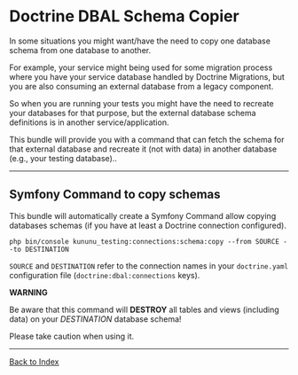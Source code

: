 # Doctrine DBAL Schema Copier

In some situations you might want/have the need to copy one database schema from one database to another.

For example, your service might being used for some migration process where you have your service database handled by Doctrine Migrations, but you are also consuming an external database from a legacy component.

So when you are running your tests you might have the need to recreate your databases for that purpose, but the external database schema definitions is in another service/application.

This bundle will provide you with a command that can fetch the schema for that external database and recreate it (not with data) in another database (e.g., your testing database)..

-----------------------

## Symfony Command to copy schemas

This bundle will automatically create a Symfony Command allow copying databases schemas (if you have at least a Doctrine connection configured).

```shell
php bin/console kununu_testing:connections:schema:copy --from SOURCE --to DESTINATION
```

`SOURCE` and `DESTINATION` refer to the connection names in your `doctrine.yaml` configuration file (`doctrine:dbal:connections` keys).

**WARNING**

Be aware that this command will **DESTROY** all tables and views (including data) on your *DESTINATION* database schema!

Please take caution when using it.

---

[Back to Index](../../README.md)
